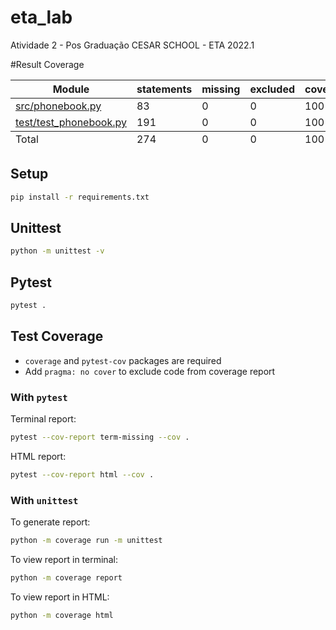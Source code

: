 # eta_lab
Atividade 2 - Pos Graduação CESAR SCHOOL - ETA 2022.1

#Result Coverage
<table class="index" data-sortable>
        <thead>
            <tr class="tablehead" title="Click to sort">
                <th class="name left" aria-sort="none" data-shortcut="n">Module</th>
                <th aria-sort="none" data-default-sort-order="descending" data-shortcut="s">statements</th>
                <th aria-sort="none" data-default-sort-order="descending" data-shortcut="m">missing</th>
                <th aria-sort="none" data-default-sort-order="descending" data-shortcut="x">excluded</th>
                <th class="right" aria-sort="none" data-shortcut="c">coverage</th>
            </tr>
        </thead>
        <tbody>
            <tr class="file">
                <td class="name left"><a href="src/phonebook.py">src/phonebook.py</a></td>
                <td>83</td>
                <td>0</td>
                <td>0</td>
                <td class="right" data-ratio="83 83">100%</td>
            </tr>
            <tr class="file">
                <td class="name left"><a href="test/test_phonebook.py">test/test_phonebook.py</a></td>
                <td>191</td>
                <td>0</td>
                <td>0</td>
                <td class="right" data-ratio="191 191">100%</td>
            </tr>
        </tbody>
        <tfoot>
            <tr class="total">
                <td class="name left">Total</td>
                <td>274</td>
                <td>0</td>
                <td>0</td>
                <td class="right" data-ratio="274 284">100%</td>
            </tr>
        </tfoot>
    </table>

## Setup

```bash
pip install -r requirements.txt
```

## Unittest

```bash
python -m unittest -v
```

## Pytest

```bash
pytest .
```

## Test Coverage

- `coverage` and `pytest-cov` packages are required
- Add `pragma: no cover` to exclude code from coverage report

### With `pytest`

Terminal report:

 ```bash
pytest --cov-report term-missing --cov .
 ```

HTML report:

```bash
pytest --cov-report html --cov .
```

### With `unittest`

To generate report:

```bash
python -m coverage run -m unittest
```

To view report in terminal:

```bash
python -m coverage report
```

To view report in HTML:

```bash
python -m coverage html
```

